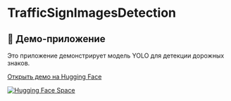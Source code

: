 # TrafficSignImagesDetection

## 🚀 Демо-приложение

Это приложение демонстрирует модель YOLO для детекции дорожных знаков.

[Открыть демо на Hugging Face](https://huggingface.co/spaces/NizaevEdgar/TrafficSignImagesDetection)

[![Hugging Face Space](https://img.shields.io/badge/🤗%20HuggingFace-Space-blue)](https://huggingface.co/spaces/NizaevEdgar/TrafficSignImagesDetection)
